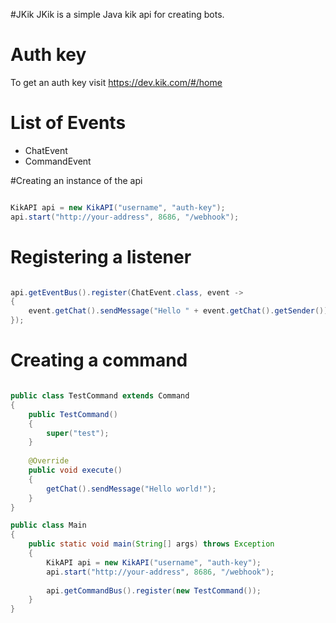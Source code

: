 #JKik
JKik is a simple Java kik api for creating bots.

# Auth key
To get an auth key visit https://dev.kik.com/#/home


# List of Events

- ChatEvent
- CommandEvent

#Creating an instance of the api

```java

KikAPI api = new KikAPI("username", "auth-key");
api.start("http://your-address", 8686, "/webhook");

```

# Registering a listener

```java

api.getEventBus().register(ChatEvent.class, event ->
{
	event.getChat().sendMessage("Hello " + event.getChat().getSender());
});

```

# Creating a command

```java

public class TestCommand extends Command
{
	public TestCommand()
	{
		super("test");
	}
	
	@Override
	public void execute()
	{
		getChat().sendMessage("Hello world!");
	}
}

public class Main
{
	public static void main(String[] args) throws Exception
	{
		KikAPI api = new KikAPI("username", "auth-key");
		api.start("http://your-address", 8686, "/webhook");
		
		api.getCommandBus().register(new TestCommand());
	}
}

```